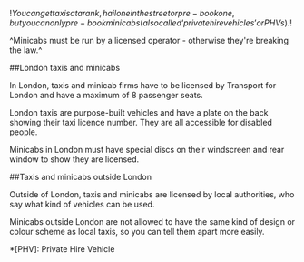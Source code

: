 $!You can get taxis at a rank, hail one in the street or pre-book one, but you can only pre-book minicabs (also called ‘private hire vehicles’ or PHVs).$!

^Minicabs must be run by a licensed operator - otherwise they're breaking the law.^

##London taxis and minicabs

In London, taxis and minicab firms have to be licensed by Transport for London and have a maximum of 8 passenger seats.

London taxis are purpose-built vehicles and have a plate on the back showing their taxi licence number. They are all accessible for disabled people.

Minicabs in London must have special discs on their windscreen and rear window to show they are licensed.

##Taxis and minicabs outside London

Outside of London, taxis and minicabs are licensed by local authorities, who say what kind of vehicles can be used.

Minicabs outside London are not allowed to have the same kind of design or colour scheme as local taxis, so you can tell them apart more easily.

*[PHV]: Private Hire Vehicle
